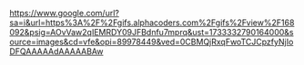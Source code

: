 https://www.google.com/url?sa=i&url=https%3A%2F%2Fgifs.alphacoders.com%2Fgifs%2Fview%2F168092&psig=AOvVaw2qIEMRDY09JFBdnfu7mprq&ust=1733332790164000&source=images&cd=vfe&opi=89978449&ved=0CBMQjRxqFwoTCJCpzfyNjIoDFQAAAAAdAAAAABAw

<!--
**El3vateMe/El3vateMe** is a ✨ _special_ ✨ repository because its `README.md` (this file) appears on your GitHub profile.

Here are some ideas to get you started:

- 🔭 I’m currently working on ...
- 🌱 I’m currently learning ...
- 👯 I’m looking to collaborate on ...
- 🤔 I’m looking for help with ...
- 💬 Ask me about ...
- 📫 How to reach me: ...
- 😄 Pronouns: ...
- ⚡ Fun fact: ...
-->
